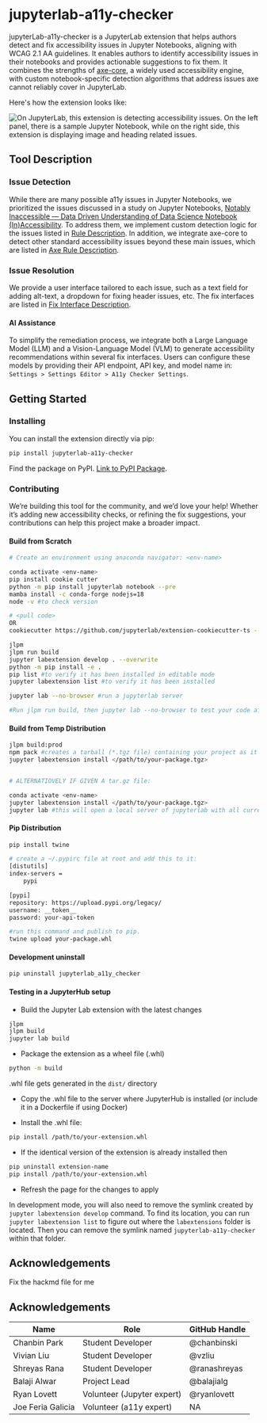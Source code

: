 # jupyterlab-a11y-checker

jupyterLab-a11y-checker is a JupyterLab extension that helps authors detect and fix accessibility issues in Jupyter Notebooks, aligning with WCAG 2.1 AA guidelines. It enables authors to identify accessibility issues in their notebooks and provides actionable suggestions to fix them. It combines the strengths of [axe-core](https://github.com/dequelabs/axe-core), a widely used accessibility engine, with custom notebook-specific detection algorithms that address issues axe cannot reliably cover in JupyterLab.

Here's how the extension looks like:

![On JupyterLab, this extension is detecting accessibility issues. On the left panel, there is a sample Jupyter Notebook, while on the right side, this extension is displaying image and heading related issues.](doc/README_IMG.png)

## Tool Description

### Issue Detection

While there are many possible a11y issues in Jupyter Notebooks, we prioritized the issues discussed in a study on Jupyter Notebooks, [Notably Inaccessible — Data Driven Understanding of Data Science Notebook (In)Accessibility](https://arxiv.org/pdf/2308.03241). To address them, we implement custom detection logic for the issues listed in [Rule Description](./doc/rules.md). In addition, we integrate axe-core to detect other standard accessibility issues beyond these main issues, which are listed in [Axe Rule Description](https://github.com/dequelabs/axe-core/blob/develop/doc/rule-descriptions.md).

### Issue Resolution

We provide a user interface tailored to each issue, such as a text field for adding alt-text, a dropdown for fixing header issues, etc. The fix interfaces are listed in [Fix Interface Description](./doc/fix-interfaces.md).

#### AI Assistance

To simplify the remediation process, we integrate both a Large Language Model (LLM) and a Vision-Language Model (VLM) to generate accessibility recommendations within several fix interfaces. Users can configure these models by providing their API endpoint, API key, and model name in: `Settings > Settings Editor > A11y Checker Settings`.

## Getting Started

### Installing

You can install the extension directly via pip:

```bash
pip install jupyterlab-a11y-checker
```

Find the package on PyPI. [Link to PyPI Package](https://pypi.org/project/jupyterlab-a11y-checker/).

### Contributing

We’re building this tool for the community, and we’d love your help! Whether it’s adding new accessibility checks, or refining the fix suggestions, your contributions can help this project make a broader impact.

#### Build from Scratch

```bash
# Create an environment using anaconda navigator: <env-name>

conda activate <env-name>
pip install cookie cutter
python -m pip install jupyterlab notebook --pre
mamba install -c conda-forge nodejs=18
node -v #to check version

# <pull code>
OR
cookiecutter https://github.com/jupyterlab/extension-cookiecutter-ts --checkout 4.0

jlpm
jlpm run build
jupyter labextension develop . --overwrite
python -m pip install -e .
pip list #to verify it has been installed in editable mode
jupyter labextension list #to verify it has been installed

jupyter lab --no-browser #run a jupyterlab server

#Run jlpm run build, then jupyter lab --no-browser to test your code after each change
```

#### Build from Temp Distribution

```bash
jlpm build:prod
npm pack #creates a tarball (*.tgz file) containing your project as it would be uploaded to the npm registry. This file can be shared and installed locally.
jupyter labextension install </path/to/your-package.tgz>


# ALTERNATIOVELY IF GIVEN A tar.gz file:

conda activate <env-name>
jupyter labextension install </path/to/your-package.tgz>
jupyter lab #this will open a local server of jupyterlab with all current extensions installed.
```

#### Pip Distribution

```bash
pip install twine

# create a ~/.pypirc file at root and add this to it:
[distutils]
index-servers =
	pypi

[pypi]
repository: https://upload.pypi.org/legacy/
username: __token__
password: your-api-token

#run this command and publish to pip.
twine upload your-package.whl
```

#### Development uninstall

```bash
pip uninstall jupyterlab_a11y_checker
```

#### Testing in a JupyterHub setup

- Build the Jupyter Lab extension with the latest changes

```bash
jlpm
jlpm build
jupyter lab build
```

- Package the extension as a wheel file (.whl)

```bash
python -m build
```

.whl file gets generated in the `dist/` directory

- Copy the .whl file to the server where JupyterHub is installed (or include it in a Dockerfile if using Docker)

- Install the .whl file:

```bash
pip install /path/to/your-extension.whl
```

- If the identical version of the extension is already installed then

```bash
pip uninstall extension-name
pip install /path/to/your-extension.whl
```

- Refresh the page for the changes to apply

In development mode, you will also need to remove the symlink created by `jupyter labextension develop`
command. To find its location, you can run `jupyter labextension list` to figure out where the `labextensions`
folder is located. Then you can remove the symlink named `jupyterlab-a11y-checker` within that folder.

## Acknowledgements

Fix the hackmd file for me

## Acknowledgements

| Name              | Role                       | GitHub Handle |
| ----------------- | -------------------------- | ------------- |
| Chanbin Park      | Student Developer          | @chanbinski   |
| Vivian Liu        | Student Developer          | @vzliu        |
| Shreyas Rana      | Student Developer          | @ranashreyas  |
| Balaji Alwar      | Project Lead               | @balajialg    |
| Ryan Lovett       | Volunteer (Jupyter expert) | @ryanlovett   |
| Joe Feria Galicia | Volunteer (a11y expert)    | NA            |
